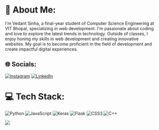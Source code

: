 # 💫 About Me:
I'm Vedant Sinha, a final-year student of Computer Science Engineering at VIT Bhopal, specializing in web development. I'm passionate about coding and love to explore the latest trends in technology. Outside of classes, I enjoy honing my skills in web development and creating innovative websites. My goal is to become proficient in the field of development and create impactful digital experiences.


## 🌐 Socials:
[![Instagram](https://img.shields.io/badge/Instagram-%23E4405F.svg?logo=Instagram&logoColor=white)](https://instagram.com/https://www.instagram.com/vedan.t404/) [![LinkedIn](https://img.shields.io/badge/LinkedIn-%230077B5.svg?logo=linkedin&logoColor=white)](https://linkedin.com/in/vedant-sinha-310749234) 

# 💻 Tech Stack:
![Python](https://img.shields.io/badge/python-3670A0?style=flat-square&logo=python&logoColor=ffdd54) ![JavaScript](https://img.shields.io/badge/javascript-%23323330.svg?style=flat-square&logo=javascript&logoColor=%23F7DF1E) ![Keras](https://img.shields.io/badge/Keras-%23D00000.svg?style=flat-square&logo=Keras&logoColor=white) ![Flask](https://img.shields.io/badge/flask-%23000.svg?style=flat-square&logo=flask&logoColor=white) ![CSS3](https://img.shields.io/badge/css3-%231572B6.svg?style=flat-square&logo=css3&logoColor=white) ![C++](https://img.shields.io/badge/c++-%2300599C.svg?style=flat-square&logo=c%2B%2B&logoColor=white)

[![](https://visitcount.itsvg.in/api?id=Vedant122003&icon=0&color=0)](https://visitcount.itsvg.in)

<!-- Proudly created with GPRM ( https://gprm.itsvg.in ) -->
